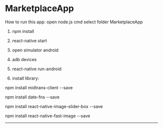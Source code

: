 # MarketplaceApp
How to run this app:
open node.js cmd select folder MarketplaceApp
1. npm install

2. react-native start

3. open simulator android

4. adb devices

5. react-native run-android

6. install library:

npm install midtrans-client --save

npm install date-fns --save

npm install react-native-image-slider-box --save

npm install react-native-fast-image --save

------------------------------
